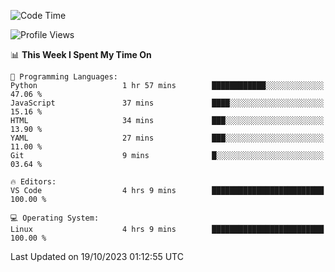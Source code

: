 <!--START_SECTION:waka-->
![Code Time](http://img.shields.io/badge/Code%20Time-369%20hrs%2023%20mins-blue)

![Profile Views](http://img.shields.io/badge/Profile%20Views-20-blue)

📊 **This Week I Spent My Time On** 

```text
💬 Programming Languages: 
Python                   1 hr 57 mins        ████████████░░░░░░░░░░░░░   47.06 % 
JavaScript               37 mins             ████░░░░░░░░░░░░░░░░░░░░░   15.16 % 
HTML                     34 mins             ███░░░░░░░░░░░░░░░░░░░░░░   13.90 % 
YAML                     27 mins             ███░░░░░░░░░░░░░░░░░░░░░░   11.00 % 
Git                      9 mins              █░░░░░░░░░░░░░░░░░░░░░░░░   03.64 % 

🔥 Editors: 
VS Code                  4 hrs 9 mins        █████████████████████████   100.00 % 

💻 Operating System: 
Linux                    4 hrs 9 mins        █████████████████████████   100.00 % 
```


 Last Updated on 19/10/2023 01:12:55 UTC
<!--END_SECTION:waka-->
